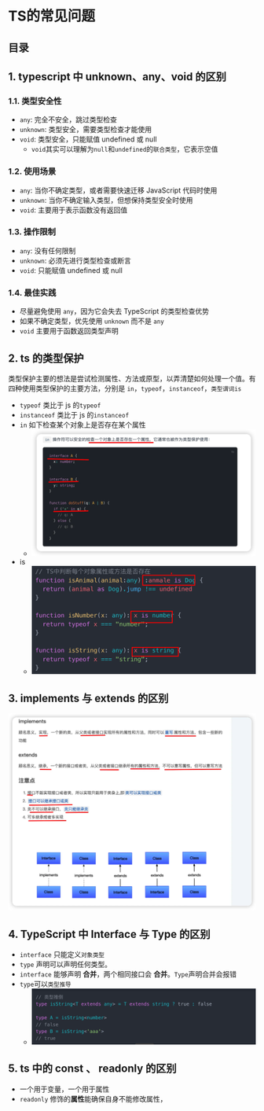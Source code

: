 
# TS的常见问题



## 目录
<!-- toc -->
 ## 1. typescript 中 unknown、any、void 的区别 

### 1.1. **类型安全性**

- `any`: 完全不安全，跳过类型检查
- `unknown`: 类型安全，需要类型检查才能使用
- `void`: 类型安全，只能赋值 undefined 或 null
	- `void`其实可以理解为`null`和`undefined`的`联合类型`，它表示空值
### 1.2. **使用场景**

- `any`: 当你不确定类型，或者需要快速迁移 JavaScript 代码时使用
- `unknown`: 当你不确定输入类型，但想保持类型安全时使用
- `void`: 主要用于表示函数没有返回值
### 1.3. **操作限制**

- `any`: 没有任何限制
- `unknown`: 必须先进行类型检查或断言
- `void`: 只能赋值 undefined 或 null
### 1.4. **最佳实践**

- 尽量避免使用 `any`，因为它会失去 TypeScript 的类型检查优势
- 如果不确定类型，优先使用 `unknown` 而不是 `any`
- `void` 主要用于函数返回类型声明

## 2. ts 的类型保护

类型保护主要的想法是尝试检测属性、方法或原型，以弄清楚如何处理一个值。有四种使用类型保护的主要方法，分别是 `in`，`typeof`，`instanceof`，`类型谓词is`

- `typeof` 类比于 js 的`typeof`
- `instanceof` 类比于 js 的`instanceof`
- `in` 如下检查某个对象上是否存在某个属性
	- ![图片&文件](./files/20241114-21.png)
- is 
	- ![图片&文件](./files/20241114-22.png)

## 3. implements 与 extends 的区别

![图片&文件](./files/20241114-23.png)

## 4. TypeScript 中 Interface 与 Type 的区别

- `interface` 只能定义`对象类型`
- `type` 声明可以声明任何类型。
- `interface` 能够声明 **合并**，两个相同接口会 **合并**。`Type`声明合并会报错
- `type`可以`类型推导`
	- ![图片&文件](./files/20241114-24.png)

## 5. ts 中的 const 、 readonly 的区别

- 一个用于变量，一个用于属性
- `readonly` 修饰的**属性**能确保自身不能修改属性，